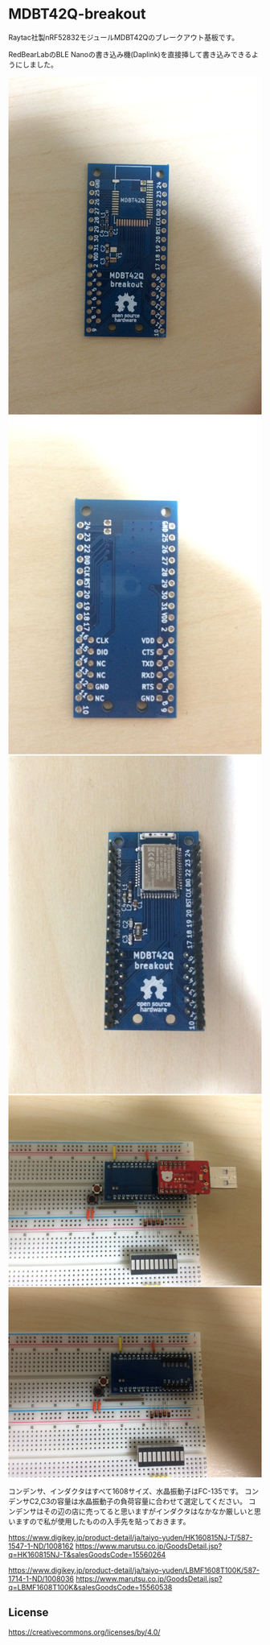 # MDBT42Q-breakout

Raytac社製nRF52832モジュールMDBT42Qのブレークアウト基板です。

RedBearLabのBLE Nanoの書き込み機(Daplink)を直接挿して書き込みできるようにしました。

![1](./images/1.JPG)
![2](./images/2.JPG)
![3](./images/3.JPG)
![4](./images/4.JPG)
![5](./images/5.JPG)

コンデンサ、インダクタはすべて1608サイズ、水晶振動子はFC-135です。
コンデンサC2,C3の容量は水晶振動子の負荷容量に合わせて選定してください。
コンデンサはその辺の店に売ってると思いますがインダクタはなかなか厳しいと思いますので私が使用したものの入手先を貼っておきます。

https://www.digikey.jp/product-detail/ja/taiyo-yuden/HK160815NJ-T/587-1547-1-ND/1008162
https://www.marutsu.co.jp/GoodsDetail.jsp?q=HK160815NJ-T&salesGoodsCode=15560264

https://www.digikey.jp/product-detail/ja/taiyo-yuden/LBMF1608T100K/587-1714-1-ND/1008036
https://www.marutsu.co.jp/GoodsDetail.jsp?q=LBMF1608T100K&salesGoodsCode=15560538

## License

https://creativecommons.org/licenses/by/4.0/
